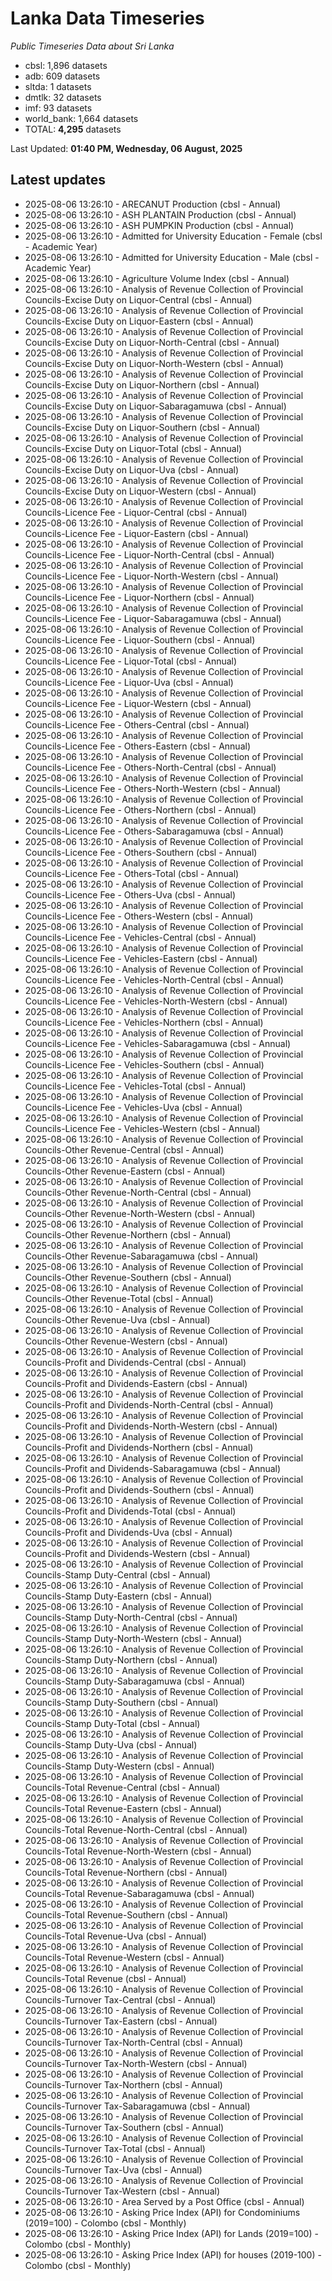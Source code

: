# Lanka Data Timeseries
*Public Timeseries Data about Sri Lanka*

* cbsl: 1,896 datasets
* adb: 609 datasets
* sltda: 1 datasets
* dmtlk: 32 datasets
* imf: 93 datasets
* world_bank: 1,664 datasets
* TOTAL: **4,295** datasets

Last Updated: **01:40 PM, Wednesday, 06 August, 2025**

## Latest updates

* 2025-08-06 13:26:10 - ARECANUT Production (cbsl - Annual)
* 2025-08-06 13:26:10 - ASH PLANTAIN Production (cbsl - Annual)
* 2025-08-06 13:26:10 - ASH PUMPKIN Production (cbsl - Annual)
* 2025-08-06 13:26:10 - Admitted for University Education - Female (cbsl - Academic Year)
* 2025-08-06 13:26:10 - Admitted for University Education - Male (cbsl - Academic Year)
* 2025-08-06 13:26:10 - Agriculture Volume Index (cbsl - Annual)
* 2025-08-06 13:26:10 - Analysis of Revenue Collection of Provincial Councils-Excise Duty on Liquor-Central (cbsl - Annual)
* 2025-08-06 13:26:10 - Analysis of Revenue Collection of Provincial Councils-Excise Duty on Liquor-Eastern (cbsl - Annual)
* 2025-08-06 13:26:10 - Analysis of Revenue Collection of Provincial Councils-Excise Duty on Liquor-North-Central (cbsl - Annual)
* 2025-08-06 13:26:10 - Analysis of Revenue Collection of Provincial Councils-Excise Duty on Liquor-North-Western (cbsl - Annual)
* 2025-08-06 13:26:10 - Analysis of Revenue Collection of Provincial Councils-Excise Duty on Liquor-Northern (cbsl - Annual)
* 2025-08-06 13:26:10 - Analysis of Revenue Collection of Provincial Councils-Excise Duty on Liquor-Sabaragamuwa (cbsl - Annual)
* 2025-08-06 13:26:10 - Analysis of Revenue Collection of Provincial Councils-Excise Duty on Liquor-Southern (cbsl - Annual)
* 2025-08-06 13:26:10 - Analysis of Revenue Collection of Provincial Councils-Excise Duty on Liquor-Total (cbsl - Annual)
* 2025-08-06 13:26:10 - Analysis of Revenue Collection of Provincial Councils-Excise Duty on Liquor-Uva (cbsl - Annual)
* 2025-08-06 13:26:10 - Analysis of Revenue Collection of Provincial Councils-Excise Duty on Liquor-Western (cbsl - Annual)
* 2025-08-06 13:26:10 - Analysis of Revenue Collection of Provincial Councils-Licence Fee - Liquor-Central (cbsl - Annual)
* 2025-08-06 13:26:10 - Analysis of Revenue Collection of Provincial Councils-Licence Fee - Liquor-Eastern (cbsl - Annual)
* 2025-08-06 13:26:10 - Analysis of Revenue Collection of Provincial Councils-Licence Fee - Liquor-North-Central (cbsl - Annual)
* 2025-08-06 13:26:10 - Analysis of Revenue Collection of Provincial Councils-Licence Fee - Liquor-North-Western (cbsl - Annual)
* 2025-08-06 13:26:10 - Analysis of Revenue Collection of Provincial Councils-Licence Fee - Liquor-Northern (cbsl - Annual)
* 2025-08-06 13:26:10 - Analysis of Revenue Collection of Provincial Councils-Licence Fee - Liquor-Sabaragamuwa (cbsl - Annual)
* 2025-08-06 13:26:10 - Analysis of Revenue Collection of Provincial Councils-Licence Fee - Liquor-Southern (cbsl - Annual)
* 2025-08-06 13:26:10 - Analysis of Revenue Collection of Provincial Councils-Licence Fee - Liquor-Total (cbsl - Annual)
* 2025-08-06 13:26:10 - Analysis of Revenue Collection of Provincial Councils-Licence Fee - Liquor-Uva (cbsl - Annual)
* 2025-08-06 13:26:10 - Analysis of Revenue Collection of Provincial Councils-Licence Fee - Liquor-Western (cbsl - Annual)
* 2025-08-06 13:26:10 - Analysis of Revenue Collection of Provincial Councils-Licence Fee - Others-Central (cbsl - Annual)
* 2025-08-06 13:26:10 - Analysis of Revenue Collection of Provincial Councils-Licence Fee - Others-Eastern (cbsl - Annual)
* 2025-08-06 13:26:10 - Analysis of Revenue Collection of Provincial Councils-Licence Fee - Others-North-Central (cbsl - Annual)
* 2025-08-06 13:26:10 - Analysis of Revenue Collection of Provincial Councils-Licence Fee - Others-North-Western (cbsl - Annual)
* 2025-08-06 13:26:10 - Analysis of Revenue Collection of Provincial Councils-Licence Fee - Others-Northern (cbsl - Annual)
* 2025-08-06 13:26:10 - Analysis of Revenue Collection of Provincial Councils-Licence Fee - Others-Sabaragamuwa (cbsl - Annual)
* 2025-08-06 13:26:10 - Analysis of Revenue Collection of Provincial Councils-Licence Fee - Others-Southern (cbsl - Annual)
* 2025-08-06 13:26:10 - Analysis of Revenue Collection of Provincial Councils-Licence Fee - Others-Total (cbsl - Annual)
* 2025-08-06 13:26:10 - Analysis of Revenue Collection of Provincial Councils-Licence Fee - Others-Uva (cbsl - Annual)
* 2025-08-06 13:26:10 - Analysis of Revenue Collection of Provincial Councils-Licence Fee - Others-Western (cbsl - Annual)
* 2025-08-06 13:26:10 - Analysis of Revenue Collection of Provincial Councils-Licence Fee - Vehicles-Central (cbsl - Annual)
* 2025-08-06 13:26:10 - Analysis of Revenue Collection of Provincial Councils-Licence Fee - Vehicles-Eastern (cbsl - Annual)
* 2025-08-06 13:26:10 - Analysis of Revenue Collection of Provincial Councils-Licence Fee - Vehicles-North-Central (cbsl - Annual)
* 2025-08-06 13:26:10 - Analysis of Revenue Collection of Provincial Councils-Licence Fee - Vehicles-North-Western (cbsl - Annual)
* 2025-08-06 13:26:10 - Analysis of Revenue Collection of Provincial Councils-Licence Fee - Vehicles-Northern (cbsl - Annual)
* 2025-08-06 13:26:10 - Analysis of Revenue Collection of Provincial Councils-Licence Fee - Vehicles-Sabaragamuwa (cbsl - Annual)
* 2025-08-06 13:26:10 - Analysis of Revenue Collection of Provincial Councils-Licence Fee - Vehicles-Southern (cbsl - Annual)
* 2025-08-06 13:26:10 - Analysis of Revenue Collection of Provincial Councils-Licence Fee - Vehicles-Total (cbsl - Annual)
* 2025-08-06 13:26:10 - Analysis of Revenue Collection of Provincial Councils-Licence Fee - Vehicles-Uva (cbsl - Annual)
* 2025-08-06 13:26:10 - Analysis of Revenue Collection of Provincial Councils-Licence Fee - Vehicles-Western (cbsl - Annual)
* 2025-08-06 13:26:10 - Analysis of Revenue Collection of Provincial Councils-Other Revenue-Central (cbsl - Annual)
* 2025-08-06 13:26:10 - Analysis of Revenue Collection of Provincial Councils-Other Revenue-Eastern (cbsl - Annual)
* 2025-08-06 13:26:10 - Analysis of Revenue Collection of Provincial Councils-Other Revenue-North-Central (cbsl - Annual)
* 2025-08-06 13:26:10 - Analysis of Revenue Collection of Provincial Councils-Other Revenue-North-Western (cbsl - Annual)
* 2025-08-06 13:26:10 - Analysis of Revenue Collection of Provincial Councils-Other Revenue-Northern (cbsl - Annual)
* 2025-08-06 13:26:10 - Analysis of Revenue Collection of Provincial Councils-Other Revenue-Sabaragamuwa (cbsl - Annual)
* 2025-08-06 13:26:10 - Analysis of Revenue Collection of Provincial Councils-Other Revenue-Southern (cbsl - Annual)
* 2025-08-06 13:26:10 - Analysis of Revenue Collection of Provincial Councils-Other Revenue-Total (cbsl - Annual)
* 2025-08-06 13:26:10 - Analysis of Revenue Collection of Provincial Councils-Other Revenue-Uva (cbsl - Annual)
* 2025-08-06 13:26:10 - Analysis of Revenue Collection of Provincial Councils-Other Revenue-Western (cbsl - Annual)
* 2025-08-06 13:26:10 - Analysis of Revenue Collection of Provincial Councils-Profit and Dividends-Central (cbsl - Annual)
* 2025-08-06 13:26:10 - Analysis of Revenue Collection of Provincial Councils-Profit and Dividends-Eastern (cbsl - Annual)
* 2025-08-06 13:26:10 - Analysis of Revenue Collection of Provincial Councils-Profit and Dividends-North-Central (cbsl - Annual)
* 2025-08-06 13:26:10 - Analysis of Revenue Collection of Provincial Councils-Profit and Dividends-North-Western (cbsl - Annual)
* 2025-08-06 13:26:10 - Analysis of Revenue Collection of Provincial Councils-Profit and Dividends-Northern (cbsl - Annual)
* 2025-08-06 13:26:10 - Analysis of Revenue Collection of Provincial Councils-Profit and Dividends-Sabaragamuwa (cbsl - Annual)
* 2025-08-06 13:26:10 - Analysis of Revenue Collection of Provincial Councils-Profit and Dividends-Southern (cbsl - Annual)
* 2025-08-06 13:26:10 - Analysis of Revenue Collection of Provincial Councils-Profit and Dividends-Total (cbsl - Annual)
* 2025-08-06 13:26:10 - Analysis of Revenue Collection of Provincial Councils-Profit and Dividends-Uva (cbsl - Annual)
* 2025-08-06 13:26:10 - Analysis of Revenue Collection of Provincial Councils-Profit and Dividends-Western (cbsl - Annual)
* 2025-08-06 13:26:10 - Analysis of Revenue Collection of Provincial Councils-Stamp Duty-Central (cbsl - Annual)
* 2025-08-06 13:26:10 - Analysis of Revenue Collection of Provincial Councils-Stamp Duty-Eastern (cbsl - Annual)
* 2025-08-06 13:26:10 - Analysis of Revenue Collection of Provincial Councils-Stamp Duty-North-Central (cbsl - Annual)
* 2025-08-06 13:26:10 - Analysis of Revenue Collection of Provincial Councils-Stamp Duty-North-Western (cbsl - Annual)
* 2025-08-06 13:26:10 - Analysis of Revenue Collection of Provincial Councils-Stamp Duty-Northern (cbsl - Annual)
* 2025-08-06 13:26:10 - Analysis of Revenue Collection of Provincial Councils-Stamp Duty-Sabaragamuwa (cbsl - Annual)
* 2025-08-06 13:26:10 - Analysis of Revenue Collection of Provincial Councils-Stamp Duty-Southern (cbsl - Annual)
* 2025-08-06 13:26:10 - Analysis of Revenue Collection of Provincial Councils-Stamp Duty-Total (cbsl - Annual)
* 2025-08-06 13:26:10 - Analysis of Revenue Collection of Provincial Councils-Stamp Duty-Uva (cbsl - Annual)
* 2025-08-06 13:26:10 - Analysis of Revenue Collection of Provincial Councils-Stamp Duty-Western (cbsl - Annual)
* 2025-08-06 13:26:10 - Analysis of Revenue Collection of Provincial Councils-Total Revenue-Central (cbsl - Annual)
* 2025-08-06 13:26:10 - Analysis of Revenue Collection of Provincial Councils-Total Revenue-Eastern (cbsl - Annual)
* 2025-08-06 13:26:10 - Analysis of Revenue Collection of Provincial Councils-Total Revenue-North-Central (cbsl - Annual)
* 2025-08-06 13:26:10 - Analysis of Revenue Collection of Provincial Councils-Total Revenue-North-Western (cbsl - Annual)
* 2025-08-06 13:26:10 - Analysis of Revenue Collection of Provincial Councils-Total Revenue-Northern (cbsl - Annual)
* 2025-08-06 13:26:10 - Analysis of Revenue Collection of Provincial Councils-Total Revenue-Sabaragamuwa (cbsl - Annual)
* 2025-08-06 13:26:10 - Analysis of Revenue Collection of Provincial Councils-Total Revenue-Southern (cbsl - Annual)
* 2025-08-06 13:26:10 - Analysis of Revenue Collection of Provincial Councils-Total Revenue-Uva (cbsl - Annual)
* 2025-08-06 13:26:10 - Analysis of Revenue Collection of Provincial Councils-Total Revenue-Western (cbsl - Annual)
* 2025-08-06 13:26:10 - Analysis of Revenue Collection of Provincial Councils-Total Revenue (cbsl - Annual)
* 2025-08-06 13:26:10 - Analysis of Revenue Collection of Provincial Councils-Turnover Tax-Central (cbsl - Annual)
* 2025-08-06 13:26:10 - Analysis of Revenue Collection of Provincial Councils-Turnover Tax-Eastern (cbsl - Annual)
* 2025-08-06 13:26:10 - Analysis of Revenue Collection of Provincial Councils-Turnover Tax-North-Central (cbsl - Annual)
* 2025-08-06 13:26:10 - Analysis of Revenue Collection of Provincial Councils-Turnover Tax-North-Western (cbsl - Annual)
* 2025-08-06 13:26:10 - Analysis of Revenue Collection of Provincial Councils-Turnover Tax-Northern (cbsl - Annual)
* 2025-08-06 13:26:10 - Analysis of Revenue Collection of Provincial Councils-Turnover Tax-Sabaragamuwa (cbsl - Annual)
* 2025-08-06 13:26:10 - Analysis of Revenue Collection of Provincial Councils-Turnover Tax-Southern (cbsl - Annual)
* 2025-08-06 13:26:10 - Analysis of Revenue Collection of Provincial Councils-Turnover Tax-Total (cbsl - Annual)
* 2025-08-06 13:26:10 - Analysis of Revenue Collection of Provincial Councils-Turnover Tax-Uva (cbsl - Annual)
* 2025-08-06 13:26:10 - Analysis of Revenue Collection of Provincial Councils-Turnover Tax-Western (cbsl - Annual)
* 2025-08-06 13:26:10 - Area Served by a Post Office (cbsl - Annual)
* 2025-08-06 13:26:10 - Asking Price Index (API) for Condominiums (2019=100) - Colombo (cbsl - Monthly)
* 2025-08-06 13:26:10 - Asking Price Index (API) for Lands (2019=100) - Colombo (cbsl - Monthly)
* 2025-08-06 13:26:10 - Asking Price Index (API) for houses (2019-100) - Colombo (cbsl - Monthly)